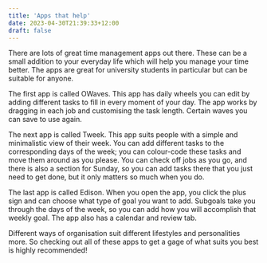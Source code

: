 ```yaml
---
title: 'Apps that help'
date: 2023-04-30T21:39:33+12:00
draft: false
---
```


There are lots of great time management apps out there. These can be a small addition to your everyday life which will help you manage your time better. The apps are great for university students in particular but can be suitable for anyone.

The first app is called OWaves. This app has daily wheels you can edit by adding different tasks to fill in every moment of your day. The app works by dragging in each job and customising the task length. Certain waves you can save to use again.

The next app is called Tweek. This app suits people with a simple and minimalistic view of their week. You can add different tasks to the corresponding days of the week; you can colour-code these tasks and move them around as you please. You can check off jobs as you go, and there is also a section for Sunday, so you can add tasks there that you just need to get done, but it only matters so much when you do.

The last app is called Edison. When you open the app, you click the plus sign and can choose what type of goal you want to add. Subgoals take you through the days of the week, so you can add how you will accomplish that weekly goal. The app also has a calendar and review tab.

Different ways of organisation suit different lifestyles and personalities more. So checking out all of these apps to get a gage of what suits you best is highly recommended!
